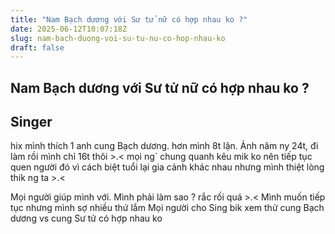 ```yaml
---
title: "Nam Bạch dương với Sư tử nữ có hợp nhau ko ?"
date: 2025-06-12T10:07:18Z
slug: nam-bach-duong-voi-su-tu-nu-co-hop-nhau-ko
draft: false
---
```


## Nam Bạch dương với Sư tử nữ có hợp nhau ko ?

## Singer

hix mình thích 1 anh cung Bạch dương. hơn mình 8t lận. Ảnh năm ny 24t, đi làm rồi  mình chỉ 16t thôi >.<  mọi ng` chung quanh kêu mik ko nên tiếp tục quen người đó vì cách biệt tuổi  lại gia cảnh khác nhau  nhưng mình thiệt lòng thik ng ta >.< 

Mọi người giúp mình với.  Mình phải làm sao ? rắc rối quá >.< Mình muốn tiếp tục nhưng mình sợ nhiều thứ lắm  Mọi người cho Sing bik xem thử cung Bạch dương vs cung Sư tử có hợp nhau ko